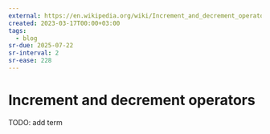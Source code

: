```yaml
---
external: https://en.wikipedia.org/wiki/Increment_and_decrement_operators
created: 2023-03-17T00:00+03:00
tags:
  - blog
sr-due: 2025-07-22
sr-interval: 2
sr-ease: 228
---
```


# Increment and decrement operators

TODO: add term
